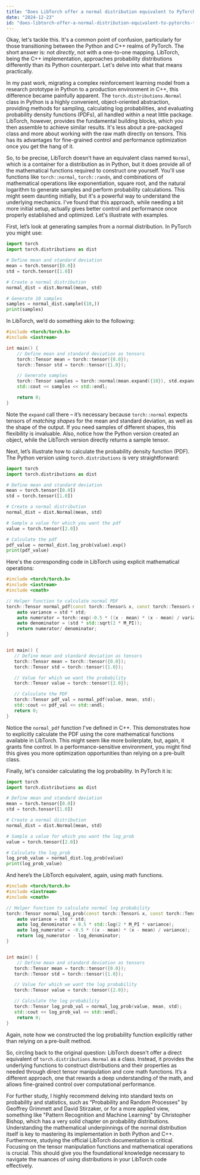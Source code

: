 ```yaml
---
title: "Does LibTorch offer a normal distribution equivalent to PyTorch's `torch.distributions.Normal`?"
date: "2024-12-23"
id: "does-libtorch-offer-a-normal-distribution-equivalent-to-pytorchs-torchdistributionsnormal"
---
```


Okay, let's tackle this. It's a common point of confusion, particularly for those transitioning between the Python and C++ realms of PyTorch. The short answer is: not *directly*, not with a one-to-one mapping. LibTorch, being the C++ implementation, approaches probability distributions differently than its Python counterpart. Let's delve into what that means practically.

In my past work, migrating a complex reinforcement learning model from a research prototype in Python to a production environment in C++, this difference became painfully apparent. The `torch.distributions.Normal` class in Python is a highly convenient, object-oriented abstraction, providing methods for sampling, calculating log probabilities, and evaluating probability density functions (PDFs), all handled within a neat little package. LibTorch, however, provides the fundamental building blocks, which you then assemble to achieve similar results. It's less about a pre-packaged class and more about working with the raw math directly on tensors. This has its advantages for fine-grained control and performance optimization once you get the hang of it.

So, to be precise, LibTorch doesn’t have an equivalent class named `Normal`, which is a container for a distribution as in Python, but it does provide all of the mathematical functions required to construct one yourself. You'll use functions like `torch::normal`, `torch::randn`, and combinations of mathematical operations like exponentiation, square root, and the natural logarithm to generate samples and perform probability calculations. This might seem daunting initially, but it's a powerful way to understand the underlying mechanics. I've found that this approach, while needing a bit more initial setup, actually gives better control and performance once properly established and optimized. Let's illustrate with examples.

First, let’s look at generating samples from a normal distribution. In PyTorch you might use:

```python
import torch
import torch.distributions as dist

# Define mean and standard deviation
mean = torch.tensor([0.0])
std = torch.tensor([1.0])

# Create a normal distribution
normal_dist = dist.Normal(mean, std)

# Generate 10 samples
samples = normal_dist.sample((10,))
print(samples)
```

In LibTorch, we’d do something akin to the following:

```c++
#include <torch/torch.h>
#include <iostream>

int main() {
    // Define mean and standard deviation as tensors
    torch::Tensor mean = torch::tensor({0.0});
    torch::Tensor std = torch::tensor({1.0});

    // Generate samples
    torch::Tensor samples = torch::normal(mean.expand({10}), std.expand({10}), torch::kCPU);
    std::cout << samples << std::endl;

    return 0;
}
```

Note the `expand` call there – it’s necessary because `torch::normal` expects tensors of *matching shapes* for the mean and standard deviation, as well as the shape of the output. If you need samples of different shapes, this flexibility is invaluable. Also, notice how the Python version created an object, while the LibTorch version directly returns a sample tensor.

Next, let’s illustrate how to calculate the probability density function (PDF). The Python version using `torch.distributions` is very straightforward:

```python
import torch
import torch.distributions as dist

# Define mean and standard deviation
mean = torch.tensor([0.0])
std = torch.tensor([1.0])

# Create a normal distribution
normal_dist = dist.Normal(mean, std)

# Sample a value for which you want the pdf
value = torch.tensor([2.0])

# Calculate the pdf
pdf_value = normal_dist.log_prob(value).exp()
print(pdf_value)

```

Here's the corresponding code in LibTorch using explicit mathematical operations:

```c++
#include <torch/torch.h>
#include <iostream>
#include <cmath>

// Helper function to calculate normal PDF
torch::Tensor normal_pdf(const torch::Tensor& x, const torch::Tensor& mean, const torch::Tensor& std) {
    auto variance = std * std;
    auto numerator = torch::exp(-0.5 * ((x - mean) * (x - mean) / variance));
    auto denominator = (std * std::sqrt(2 * M_PI));
    return numerator/ denominator;
}


int main() {
   // Define mean and standard deviation as tensors
   torch::Tensor mean = torch::tensor({0.0});
   torch::Tensor std = torch::tensor({1.0});

   // Value for which we want the probability
   torch::Tensor value = torch::tensor({2.0});

   // Calculate the PDF
   torch::Tensor pdf_val = normal_pdf(value, mean, std);
   std::cout << pdf_val << std::endl;
   return 0;
}

```

Notice the `normal_pdf` function I've defined in C++. This demonstrates how to explicitly calculate the PDF using the core mathematical functions available in LibTorch. This might seem like more boilerplate, but, again, it grants fine control. In a performance-sensitive environment, you might find this gives you more optimization opportunities than relying on a pre-built class.

Finally, let's consider calculating the log probability. In PyTorch it is:

```python
import torch
import torch.distributions as dist

# Define mean and standard deviation
mean = torch.tensor([0.0])
std = torch.tensor([1.0])

# Create a normal distribution
normal_dist = dist.Normal(mean, std)

# Sample a value for which you want the log_prob
value = torch.tensor([2.0])

# Calculate the log_prob
log_prob_value = normal_dist.log_prob(value)
print(log_prob_value)

```

And here’s the LibTorch equivalent, again, using math functions.

```c++
#include <torch/torch.h>
#include <iostream>
#include <cmath>

// Helper function to calculate normal log probability
torch::Tensor normal_log_prob(const torch::Tensor& x, const torch::Tensor& mean, const torch::Tensor& std) {
    auto variance = std * std;
    auto log_denominator = 0.5 * std::log(2 * M_PI * variance);
    auto log_numerator = -0.5 * ((x - mean) * (x - mean) / variance);
    return log_numerator - log_denominator;
}


int main() {
    // Define mean and standard deviation as tensors
   torch::Tensor mean = torch::tensor({0.0});
   torch::Tensor std = torch::tensor({1.0});

   // Value for which we want the log probability
   torch::Tensor value = torch::tensor({2.0});

   // Calculate the log probability
   torch::Tensor log_prob_val = normal_log_prob(value, mean, std);
   std::cout << log_prob_val << std::endl;
    return 0;
}
```

Again, note how we constructed the log probability function explicitly rather than relying on a pre-built method.

So, circling back to the original question: LibTorch doesn't offer a direct equivalent of `torch.distributions.Normal` as a class. Instead, it provides the underlying functions to construct distributions and their properties as needed through direct tensor manipulation and core math functions. It’s a different approach, one that rewards a deep understanding of the math, and allows fine-grained control over computational performance.

For further study, I highly recommend delving into standard texts on probability and statistics, such as “Probability and Random Processes” by Geoffrey Grimmett and David Stirzaker, or for a more applied view, something like "Pattern Recognition and Machine Learning" by Christopher Bishop, which has a very solid chapter on probability distributions. Understanding the mathematical underpinnings of the normal distribution itself is key to mastering its implementation in both Python and C++. Furthermore, studying the official LibTorch documentation is critical. Focusing on the tensor manipulation functions and mathematical operations is crucial. This should give you the foundational knowledge necessary to navigate the nuances of using distributions in your LibTorch code effectively.
